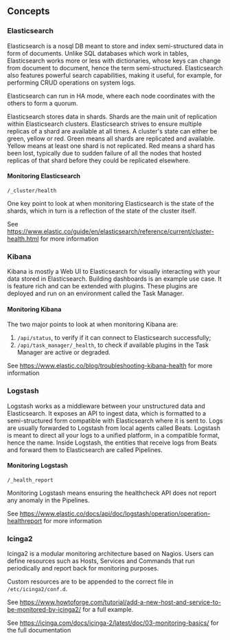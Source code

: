 ## <a id="concepts"></a> Concepts
### Elasticsearch
Elasticsearch is a nosql DB meant to store and index semi-structured data in form of documents. Unlike SQL databases which work in tables, Elasticsearch works more or less with dictionaries, whose keys can change from document to document, hence the term semi-structured. Elasticsearch also features powerful search capabilities, making it useful, for example, for performing CRUD operations on system logs.

Elasticsearch can run in HA mode, where each node coordinates with the others to form a quorum. 

Elasticsearch stores data in shards. Shards are the main unit of replication within Elasticsearch clusters. Elasticsearch strives to ensure multiple replicas of a shard are available at all times. A cluster's state can either be green, yellow or red. Green means all shards are replicated and available. Yellow means at least one shard is not replicated. Red means a shard has been lost, typically due to sudden failure of all the nodes that hosted replicas of that shard before they could be replicated elsewhere.

#### Monitoring Elasticsearch
`/_cluster/health`

One key point to look at when monitoring Elasticsearch is the state of the shards, which in turn is a reflection of the state of the cluster itself.


See https://www.elastic.co/guide/en/elasticsearch/reference/current/cluster-health.html for more information

### Kibana
Kibana is mostly a Web UI to Elasticsearch for visually interacting with your data stored in Elasticsearch. Building dashboards is an example use case. It is feature rich and can be extended with plugins. These plugins are deployed and run on an environment called the Task Manager.

#### Monitoring Kibana
The two major points to look at when monitoring Kibana are:
 1. `/api/status`, to verify if it can connect to Elasticsearch successfully;
 2. `/api/task_manager/_health`, to check if available plugins in the Task Manager are active or degraded.


See https://www.elastic.co/blog/troubleshooting-kibana-health for more information

### Logstash
Logstash works as a middleware between your unstructured data and Elasticsearch. It exposes an API to ingest data, which is formatted to a semi-structured form compatible with Elasticsearch where it is sent to. Logs are usually forwarded to Logstash from local agents called Beats. Logstash is meant to direct all your logs to a unified platform, in a compatible format, hence the name. Inside Logstash, the entities that receive logs from Beats and forward them to Elasticsearch are called Pipelines.

#### Monitoring Logstash
`/_health_report`

Monitoring Logstash means ensuring the healthcheck API does not report any anomaly in the Pipelines.

See https://www.elastic.co/docs/api/doc/logstash/operation/operation-healthreport for more information

### Icinga2
Icinga2 is a modular monitoring architecture based on Nagios. Users can define resources such as Hosts, Services and Commands that run periodically and report back for monitoring purposes.

Custom resources are to be appended to the correct file in `/etc/icinga2/conf.d`.

See https://www.howtoforge.com/tutorial/add-a-new-host-and-service-to-be-monitored-by-icinga2/ for a full example.

See https://icinga.com/docs/icinga-2/latest/doc/03-monitoring-basics/ for the full documentation
